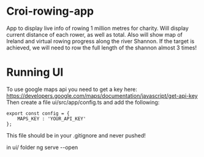 # Croi-rowing-app
App to display live info of rowing 1 million metres for charity. Will display current distance of each rower, as well as total. Also will show map of Ireland and virtual rowing progress along the river Shannon. If the target is achieved, we will need to row the full length of the shannon almost 3 times!

# Running UI
To use google maps api you need to get a key here: https://developers.google.com/maps/documentation/javascript/get-api-key \
Then create a file ui/src/app/config.ts and add the following:

`export const config = {`\
`    MAPS_KEY : 'YOUR_API_KEY'`\
`};`

This file should be in your .gitignore and never pushed!

in ui/ folder
ng serve --open
